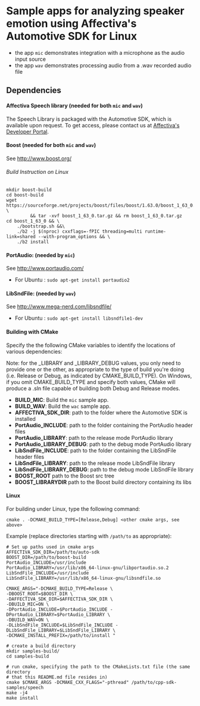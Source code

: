 # Sample apps for analyzing speaker emotion using Affectiva's Automotive SDK for Linux
* the app `mic` demonstrates integration with a microphone as the audio input source
* the app `wav` demonstrates processing audio from a .wav recorded audio file


## Dependencies

#### Affectiva Speech library (needed for both `mic` and `wav`)

The Speech Library is packaged with the Automotive SDK, which is available upon request. To get access, please contact us at <a href=https://auto.affectiva.com/>Affectiva's Developer Portal</a>.

#### Boost (needed for both `mic` and `wav`)

See http://www.boost.org/

###### Build Instruction on Linux

```
mkdir boost-build
cd boost-build
wget https://sourceforge.net/projects/boost/files/boost/1.63.0/boost_1_63_0.tar.gz \
		 && tar -xvf boost_1_63_0.tar.gz && rm boost_1_63_0.tar.gz
cd boost_1_63_0 && \
    ./bootstrap.sh &&\
    ./b2 -j $(nproc) cxxflags=-fPIC threading=multi runtime-link=shared --with-program_options && \
    ./b2 install

```

#### PortAudio: (needed by `mic`)

See http://www.portaudio.com/

* For Ubuntu : `sudo apt-get install portaudio2`

#### LibSndFile: (needed by `wav`)

See http://www.mega-nerd.com/libsndfile/

* For Ubuntu : `sudo apt-get install libsndfile1-dev`



#### Building with CMake


Specify the the following CMake variables to identify the locations of various dependencies:

Note: for the \_LIBRARY and \_LIBRARY_DEBUG values, you only need to provide one or the other, as appropriate to the type of build you're doing (i.e. Release or Debug, as indicated by CMAKE_BUILD_TYPE).  On Windows, if you omit CMAKE_BUILD_TYPE and specify both values, CMake will produce a .sln file capable of building both Debug and Release modes.

- **BUILD_MIC**: Build the `mic` sample app.
- **BUILD_WAV**: Build the `wac` sample app.
- **AFFECTIVA_SDK_DIR**: path to the folder where the Automotive SDK is installed
- **PortAudio_INCLUDE**: path to the folder containing the PortAudio header files
- **PortAudio_LIBRARY**: path to the release mode PortAudio library
- **PortAudio_LIBRARY_DEBUG**: path to the debug mode PortAudio library
- **LibSndFile_INCLUDE**: path to the folder containing the LibSndFile header files
- **LibSndFile_LIBRARY**: path to the release mode LibSndFile library
- **LibSndFile_LIBRARY_DEBUG**: path to the debug mode LibSndFile library
- **BOOST_ROOT** path to the Boost src tree
- **BOOST_LIBRARYDIR** path to the Boost build directory containing its libs


#### Linux

For building under Linux, type the following command:

	cmake . -DCMAKE_BUILD_TYPE=[Release,Debug] <other cmake args, see above>

Example (replace directories starting with `/path/to` as appropriate):
```
# Set up paths used in cmake args
AFFECTIVA_SDK_DIR=/path/to/auto-sdk
BOOST_DIR=/path/to/boost-build
PortAudio_INCLUDE=/usr/include
PortAudio_LIBRARY=/usr/lib/x86_64-linux-gnu/libportaudio.so.2
LibSndFile_INCLUDE=/usr/include
LibSndFile_LIBRARY=/usr/lib/x86_64-linux-gnu/libsndfile.so

CMAKE_ARGS="-DCMAKE_BUILD_TYPE=Release \
-DBOOST_ROOT=$BOOST_DIR \
-DAFFECTIVA_SDK_DIR=$AFFECTIVA_SDK_DIR \
-DBUILD_MIC=ON \
-DPortAudio_INCLUDE=$PortAudio_INCLUDE -DPortAudio_LIBRARY=$PortAudio_LIBRARY \
-DBUILD_WAV=ON \
-DLibSndFile_INCLUDE=$LibSndFile_INCLUDE -DLibSndFile_LIBRARY=$LibSndFile_LIBRARY \
-DCMAKE_INSTALL_PREFIX=/path/to/install "

# create a build directory
mkdir samples-build/
cd samples-build

# run cmake, specifying the path to the CMakeLists.txt file (the same directory
# that this README.md file resides in)
cmake $CMAKE_ARGS -DCMAKE_CXX_FLAGS="-pthread" /path/to/cpp-sdk-samples/speech
make -j4
make install
```
